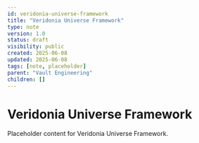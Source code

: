```yaml
---
id: veridonia-universe-framework
title: "Veridonia Universe Framework"
type: note
version: 1.0
status: draft
visibility: public
created: 2025-06-08
updated: 2025-06-08
tags: [note, placeholder]
parent: "Vault Engineering"
children: []
---
```


# Veridonia Universe Framework

Placeholder content for Veridonia Universe Framework.
